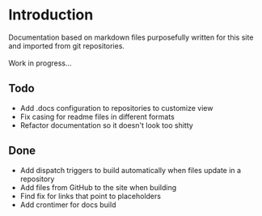 # Introduction
Documentation based on markdown files purposefully written for this site and imported from git repositories.<br /><br />
Work in progress...
## Todo
- Add .docs configuration to repositories to customize view
- Fix casing for readme files in different formats
- Refactor documentation so it doesn't look too shitty
## Done
- Add dispatch triggers to build automatically when files update in a repository
- Add files from GitHub to the site when building
- Find fix for links that point to placeholders
- Add crontimer for docs build